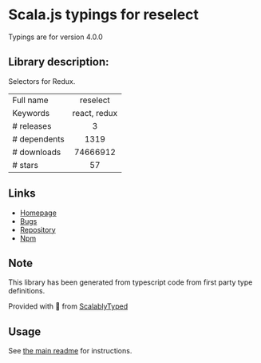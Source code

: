 
# Scala.js typings for reselect

Typings are for version 4.0.0

## Library description:
Selectors for Redux.

|                    |                 |
| ------------------ | :-------------: |
| Full name          | reselect |
| Keywords           | react, redux |
| # releases         | 3 |
| # dependents       | 1319 |
| # downloads        | 74666912 |
| # stars            | 57 |

## Links
- [Homepage](https://github.com/reduxjs/reselect#readme)
- [Bugs](https://github.com/reduxjs/reselect/issues)
- [Repository](https://github.com/reduxjs/reselect)
- [Npm](https://www.npmjs.com/package/reselect)
    


## Note
This library has been generated from typescript code from first party type definitions.

Provided with :purple_heart: from [ScalablyTyped](https://github.com/oyvindberg/ScalablyTyped)

## Usage
See [the main readme](../../readme.md) for instructions.


